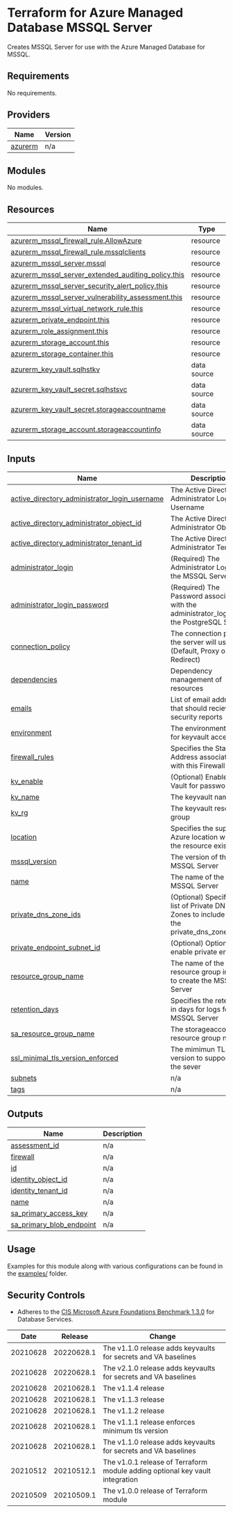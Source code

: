 # Terraform for Azure Managed Database MSSQL Server

Creates MSSQL Server for use with the Azure Managed Database for MSSQL.

<!-- BEGINNING OF PRE-COMMIT-TERRAFORM DOCS HOOK -->
## Requirements

No requirements.

## Providers

| Name | Version |
|------|---------|
| <a name="provider_azurerm"></a> [azurerm](#provider\_azurerm) | n/a |

## Modules

No modules.

## Resources

| Name | Type |
|------|------|
| [azurerm_mssql_firewall_rule.AllowAzure](https://registry.terraform.io/providers/hashicorp/azurerm/latest/docs/resources/mssql_firewall_rule) | resource |
| [azurerm_mssql_firewall_rule.mssqlclients](https://registry.terraform.io/providers/hashicorp/azurerm/latest/docs/resources/mssql_firewall_rule) | resource |
| [azurerm_mssql_server.mssql](https://registry.terraform.io/providers/hashicorp/azurerm/latest/docs/resources/mssql_server) | resource |
| [azurerm_mssql_server_extended_auditing_policy.this](https://registry.terraform.io/providers/hashicorp/azurerm/latest/docs/resources/mssql_server_extended_auditing_policy) | resource |
| [azurerm_mssql_server_security_alert_policy.this](https://registry.terraform.io/providers/hashicorp/azurerm/latest/docs/resources/mssql_server_security_alert_policy) | resource |
| [azurerm_mssql_server_vulnerability_assessment.this](https://registry.terraform.io/providers/hashicorp/azurerm/latest/docs/resources/mssql_server_vulnerability_assessment) | resource |
| [azurerm_mssql_virtual_network_rule.this](https://registry.terraform.io/providers/hashicorp/azurerm/latest/docs/resources/mssql_virtual_network_rule) | resource |
| [azurerm_private_endpoint.this](https://registry.terraform.io/providers/hashicorp/azurerm/latest/docs/resources/private_endpoint) | resource |
| [azurerm_role_assignment.this](https://registry.terraform.io/providers/hashicorp/azurerm/latest/docs/resources/role_assignment) | resource |
| [azurerm_storage_account.this](https://registry.terraform.io/providers/hashicorp/azurerm/latest/docs/resources/storage_account) | resource |
| [azurerm_storage_container.this](https://registry.terraform.io/providers/hashicorp/azurerm/latest/docs/resources/storage_container) | resource |
| [azurerm_key_vault.sqlhstkv](https://registry.terraform.io/providers/hashicorp/azurerm/latest/docs/data-sources/key_vault) | data source |
| [azurerm_key_vault_secret.sqlhstsvc](https://registry.terraform.io/providers/hashicorp/azurerm/latest/docs/data-sources/key_vault_secret) | data source |
| [azurerm_key_vault_secret.storageaccountname](https://registry.terraform.io/providers/hashicorp/azurerm/latest/docs/data-sources/key_vault_secret) | data source |
| [azurerm_storage_account.storageaccountinfo](https://registry.terraform.io/providers/hashicorp/azurerm/latest/docs/data-sources/storage_account) | data source |

## Inputs

| Name | Description | Type | Default | Required |
|------|-------------|------|---------|:--------:|
| <a name="input_active_directory_administrator_login_username"></a> [active\_directory\_administrator\_login\_username](#input\_active\_directory\_administrator\_login\_username) | The Active Directory Administrator Login Username | `string` | `""` | no |
| <a name="input_active_directory_administrator_object_id"></a> [active\_directory\_administrator\_object\_id](#input\_active\_directory\_administrator\_object\_id) | The Active Directory Administrator Object ID | `string` | `""` | no |
| <a name="input_active_directory_administrator_tenant_id"></a> [active\_directory\_administrator\_tenant\_id](#input\_active\_directory\_administrator\_tenant\_id) | The Active Directory Administrator Tenant ID | `string` | `""` | no |
| <a name="input_administrator_login"></a> [administrator\_login](#input\_administrator\_login) | (Required) The Administrator Login for the MSSQL Server | `any` | n/a | yes |
| <a name="input_administrator_login_password"></a> [administrator\_login\_password](#input\_administrator\_login\_password) | (Required) The Password associated with the administrator\_login for the PostgreSQL Server. | `any` | n/a | yes |
| <a name="input_connection_policy"></a> [connection\_policy](#input\_connection\_policy) | The connection policy the server will use (Default, Proxy or Redirect) | `string` | `"Default"` | no |
| <a name="input_dependencies"></a> [dependencies](#input\_dependencies) | Dependency management of resources | `list(string)` | n/a | yes |
| <a name="input_emails"></a> [emails](#input\_emails) | List of email addresses that should recieve the security reports | `list(string)` | `[]` | no |
| <a name="input_environment"></a> [environment](#input\_environment) | The environment used for keyvault access | `any` | n/a | yes |
| <a name="input_firewall_rules"></a> [firewall\_rules](#input\_firewall\_rules) | Specifies the Start IP Address associated with this Firewall Rule | `list(string)` | n/a | yes |
| <a name="input_kv_enable"></a> [kv\_enable](#input\_kv\_enable) | (Optional) Enable Key Vault for passwords. | `bool` | `false` | no |
| <a name="input_kv_name"></a> [kv\_name](#input\_kv\_name) | The keyvault name | `string` | `""` | no |
| <a name="input_kv_rg"></a> [kv\_rg](#input\_kv\_rg) | The keyvault resource group | `string` | `""` | no |
| <a name="input_location"></a> [location](#input\_location) | Specifies the supported Azure location where the resource exists | `string` | `"canadacentral"` | no |
| <a name="input_mssql_version"></a> [mssql\_version](#input\_mssql\_version) | The version of the MSSQL Server | `string` | `"12.0"` | no |
| <a name="input_name"></a> [name](#input\_name) | The name of the MSSQL Server | `any` | n/a | yes |
| <a name="input_private_dns_zone_ids"></a> [private\_dns\_zone\_ids](#input\_private\_dns\_zone\_ids) | (Optional) Specifies the list of Private DNS Zones to include within the private\_dns\_zone\_group | `any` | `null` | no |
| <a name="input_private_endpoint_subnet_id"></a> [private\_endpoint\_subnet\_id](#input\_private\_endpoint\_subnet\_id) | (Optional) Options to enable private endpoint | `any` | `null` | no |
| <a name="input_resource_group_name"></a> [resource\_group\_name](#input\_resource\_group\_name) | The name of the resource group in which to create the MSSQL Server | `any` | n/a | yes |
| <a name="input_retention_days"></a> [retention\_days](#input\_retention\_days) | Specifies the retention in days for logs for this MSSQL Server | `number` | `90` | no |
| <a name="input_sa_resource_group_name"></a> [sa\_resource\_group\_name](#input\_sa\_resource\_group\_name) | The storageaccountinfo resource group name | `string` | `""` | no |
| <a name="input_ssl_minimal_tls_version_enforced"></a> [ssl\_minimal\_tls\_version\_enforced](#input\_ssl\_minimal\_tls\_version\_enforced) | The mimimun TLS version to support on the sever | `string` | `"1.2"` | no |
| <a name="input_subnets"></a> [subnets](#input\_subnets) | n/a | `list` | `[]` | no |
| <a name="input_tags"></a> [tags](#input\_tags) | n/a | `map(string)` | `null` | no |

## Outputs

| Name | Description |
|------|-------------|
| <a name="output_assessment_id"></a> [assessment\_id](#output\_assessment\_id) | n/a |
| <a name="output_firewall"></a> [firewall](#output\_firewall) | n/a |
| <a name="output_id"></a> [id](#output\_id) | n/a |
| <a name="output_identity_object_id"></a> [identity\_object\_id](#output\_identity\_object\_id) | n/a |
| <a name="output_identity_tenant_id"></a> [identity\_tenant\_id](#output\_identity\_tenant\_id) | n/a |
| <a name="output_name"></a> [name](#output\_name) | n/a |
| <a name="output_sa_primary_access_key"></a> [sa\_primary\_access\_key](#output\_sa\_primary\_access\_key) | n/a |
| <a name="output_sa_primary_blob_endpoint"></a> [sa\_primary\_blob\_endpoint](#output\_sa\_primary\_blob\_endpoint) | n/a |
<!-- END OF PRE-COMMIT-TERRAFORM DOCS HOOK -->

## Usage

Examples for this module along with various configurations can be found in the [examples/](examples/) folder.

## Security Controls

* Adheres to the [CIS Microsoft Azure Foundations Benchmark 1.3.0](https://docs.microsoft.com/en-us/azure/governance/policy/samples/cis-azure-1-3-0) for Database Services.


| Date     | Release    | Change                                                                       |
|----------|------------|------------------------------------------------------------------------------|
| 20210628 | 20220628.1 | The v1.1.0 release adds keyvaults for secrets and VA baselines               |
| 20210628 | 20220628.1 | The v2.1.0 release adds keyvaults for secrets and VA baselines               |
| 20210628 | 20210628.1 | The v1.1.4 release             |
| 20210628 | 20210628.1 | The v1.1.3 release               |
| 20210628 | 20210628.1 | The v1.1.2 release               |
| 20210628 | 20210628.1 | The v1.1.1 release enforces minimum tls version                              |
| 20210628 | 20210628.1 | The v1.1.0 release adds keyvaults for secrets and VA baselines               |
| 20210512 | 20210512.1 | The v1.0.1 release of Terraform module adding optional key vault integration |
| 20210509 | 20210509.1 | The v1.0.0 release of Terraform module                                       |